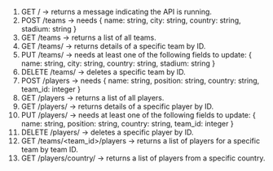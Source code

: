 1. GET / -> returns a message indicating the API is running.
2. POST /teams -> needs {
    name: string,
    city: string,
    country: string,
    stadium: string
   }
3. GET /teams -> returns a list of all teams.
4. GET /teams/<id> -> returns details of a specific team by ID.
5. PUT /teams/<id> -> needs at least one of the following fields to update: {
    name: string,
    city: string,
    country: string,
    stadium: string
   }
6. DELETE /teams/<id> -> deletes a specific team by ID.
7. POST /players -> needs {
    name: string,
    position: string,
    country: string,
    team_id: integer
   }
8. GET /players -> returns a list of all players.
9. GET /players/<id> -> returns details of a specific player by ID.
10. PUT /players/<id> -> needs at least one of the following fields to update: {
    name: string,
    position: string,
    country: string,
    team_id: integer
   }
11. DELETE /players/<id> -> deletes a specific player by ID.
12. GET /teams/<team_id>/players -> returns a list of players for a specific team by team ID.
13. GET /players/country/<country> -> returns a list of players from a specific country.